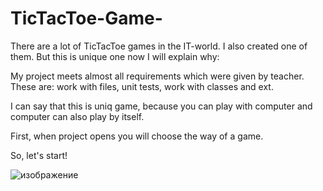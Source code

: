 # TicTacToe-Game-

There are a lot of TicTacToe games in the IT-world. I also created one of them. But this is unique one now I will explain why:

My project meets almost all requirements which were given by teacher. These are: work with files, unit tests, work with classes and ext.

I can say that this is uniq game, because you can play with computer and computer can also play by itself.

First, when project opens you will choose the way of a game.

So, let's start!



![изображение](https://user-images.githubusercontent.com/60453904/98482120-4d405f80-2229-11eb-8dcd-732556027caa.png)
